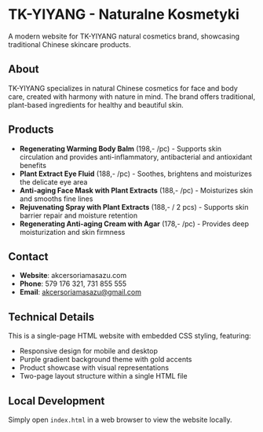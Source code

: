 # TK-YIYANG - Naturalne Kosmetyki

A modern website for TK-YIYANG natural cosmetics brand, showcasing traditional Chinese skincare products.

## About

TK-YIYANG specializes in natural Chinese cosmetics for face and body care, created with harmony with nature in mind. The brand offers traditional, plant-based ingredients for healthy and beautiful skin.

## Products

- **Regenerating Warming Body Balm** (198,- /pc) - Supports skin circulation and provides anti-inflammatory, antibacterial and antioxidant benefits
- **Plant Extract Eye Fluid** (188,- /pc) - Soothes, brightens and moisturizes the delicate eye area
- **Anti-aging Face Mask with Plant Extracts** (188,- /pc) - Moisturizes skin and smooths fine lines
- **Rejuvenating Spray with Plant Extracts** (188,- / 2 pcs) - Supports skin barrier repair and moisture retention
- **Regenerating Anti-aging Cream with Agar** (178,- /pc) - Provides deep moisturization and skin firmness

## Contact

- **Website**: akcersoriamasazu.com
- **Phone**: 579 176 321, 731 855 555
- **Email**: akcersoriamasazu@gmail.com

## Technical Details

This is a single-page HTML website with embedded CSS styling, featuring:
- Responsive design for mobile and desktop
- Purple gradient background theme with gold accents
- Product showcase with visual representations
- Two-page layout structure within a single HTML file

## Local Development

Simply open `index.html` in a web browser to view the website locally.